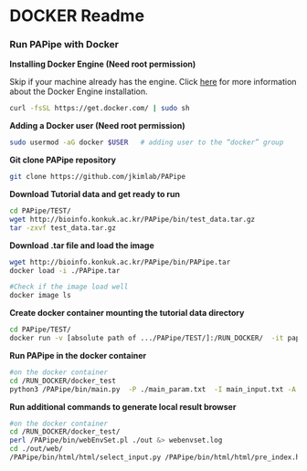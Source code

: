 # DOCKER Readme

### Run PAPipe with Docker

**Installing Docker Engine (Need root permission)**

Skip if your machine already has the engine.
Click [here](https://docs.docker.com/engine/install/) for more information about the Docker Engine installation. 

```bash
curl -fsSL https://get.docker.com/ | sudo sh
```

**Adding a Docker user (Need root permission)**

```bash
sudo usermod -aG docker $USER 	# adding user to the “docker” group
```

**Git clone PAPipe repository**

```bash
git clone https://github.com/jkimlab/PAPipe
```

**Download Tutorial data and get ready to run** 

```bash
cd PAPipe/TEST/
wget http://bioinfo.konkuk.ac.kr/PAPipe/bin/test_data.tar.gz
tar -zxvf test_data.tar.gz
```

**Download .tar file and load the image** 

```bash
wget http://bioinfo.konkuk.ac.kr/PAPipe/bin/PAPipe.tar
docker load -i ./PAPipe.tar

#Check if the image load well 
docker image ls 
```

**Create docker container mounting the tutorial data directory** 

```bash
cd PAPipe/TEST/
docker run -v [absolute path of .../PAPipe/TEST/]:/RUN_DOCKER/  -it pap_docker:latest
```

**Run PAPipe in the docker container** 

```bash
#on the docker container
cd /RUN_DOCKER/docker_test
python3 /PAPipe/bin/main.py  -P ./main_param.txt  -I main_input.txt -A main_sample.txt &> log
```

**Run additional commands to generate local result browser** 

```bash
#on the docker container
cd /RUN_DOCKER/docker_test/
perl /PAPipe/bin/webEnvSet.pl ./out &> webenvset.log
cd ./out/web/
/PAPipe/bin/html/html/select_input.py /PAPipe/bin/html/html/pre_index.html &> webgen.log
```
